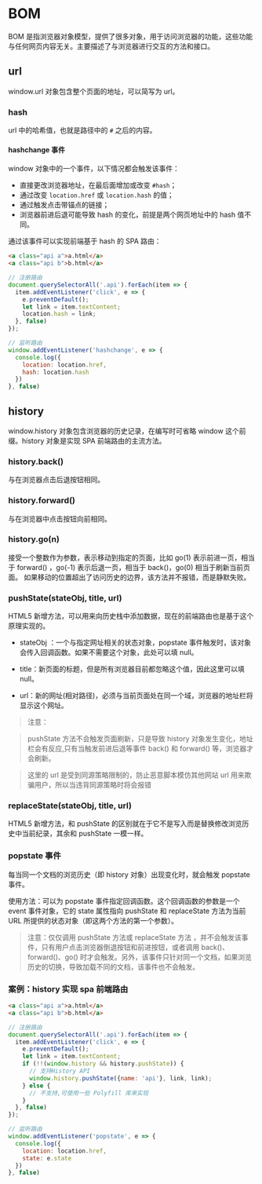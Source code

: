 # BOM
BOM 是指浏览器对象模型，提供了很多对象，用于访问浏览器的功能，这些功能与任何网页内容无关。主要描述了与浏览器进行交互的方法和接口。

## url
window.url 对象包含整个页面的地址，可以简写为 url。

### hash
url 中的哈希值，也就是路径中的 `#` 之后的内容。

#### hashchange 事件
window 对象中的一个事件，以下情况都会触发该事件：

* 直接更改浏览器地址，在最后面增加或改变 `#hash`；
* 通过改变 `location.href` 或 `location.hash` 的值；
* 通过触发点击带锚点的链接；
* 浏览器前进后退可能导致 hash 的变化，前提是两个网页地址中的 hash 值不同。

通过该事件可以实现前端基于 hash 的 SPA 路由：

``` html
<a class="api a">a.html</a>
<a class="api b">b.html</a>
```

``` js
// 注册路由
document.querySelectorAll('.api').forEach(item => {
  item.addEventListener('click', e => {
    e.preventDefault();
    let link = item.textContent;
    location.hash = link;
  }, false)
});

// 监听路由
window.addEventListener('hashchange', e => {
  console.log({
    location: location.href,
    hash: location.hash
  })
}, false)
```

## history
window.history 对象包含浏览器的历史记录，在编写时可省略 window 这个前缀。history 对象是实现 SPA 前端路由的主流方法。

### history.back()
与在浏览器点击后退按钮相同。

### history.forward()
与在浏览器中点击按钮向前相同。

### history.go(n)
接受一个整数作为参数，表示移动到指定的页面，比如 go(1) 表示前进一页，相当于 forward() ，go(-1) 表示后退一页，相当于 back()，go(0) 相当于刷新当前页面。
如果移动的位置超出了访问历史的边界，该方法并不报错，而是静默失败。

### pushState(stateObj, title, url)
HTML5 新增方法，可以用来向历史栈中添加数据，现在的前端路由也是基于这个原理实现的。

* stateObj ：一个与指定网址相关的状态对象，popstate 事件触发时，该对象会传入回调函数。如果不需要这个对象，此处可以填 null。

* title：新页面的标题，但是所有浏览器目前都忽略这个值，因此这里可以填 null。

* url：新的网址(相对路径)，必须与当前页面处在同一个域，浏览器的地址栏将显示这个网址。

> 注意：

> pushState 方法不会触发页面刷新，只是导致 history 对象发生变化，地址栏会有反应,只有当触发前进后退等事件 back() 和 forward() 等，浏览器才会刷新。

> 这里的 url 是受到同源策略限制的，防止恶意脚本模仿其他网站 url 用来欺骗用户，所以当违背同源策略时将会报错

### replaceState(stateObj, title, url)
HTML5 新增方法，和 pushState 的区别就在于它不是写入而是替换修改浏览历史中当前纪录，其余和 pushState 一模一样。

### popstate 事件
每当同一个文档的浏览历史（即 history 对象）出现变化时，就会触发 popstate 事件。

使用方法：可以为 popstate 事件指定回调函数。这个回调函数的参数是一个 event 事件对象，它的 state 属性指向 pushState 和 replaceState 方法为当前 URL 所提供的状态对象（即这两个方法的第一个参数）。

> 注意：仅仅调用 pushState 方法或 replaceState 方法 ，并不会触发该事件，只有用户点击浏览器倒退按钮和前进按钮，或者调用 back()、forward()、go() 时才会触发。另外，该事件只针对同一个文档，如果浏览历史的切换，导致加载不同的文档，该事件也不会触发。

### 案例：history 实现 spa 前端路由
``` html
<a class="api a">a.html</a>
<a class="api b">b.html</a>
```

``` js
// 注册路由
document.querySelectorAll('.api').forEach(item => {
  item.addEventListener('click', e => {
    e.preventDefault();
    let link = item.textContent;
    if (!!(window.history && history.pushState)) {
      // 支持History API
      window.history.pushState({name: 'api'}, link, link);
    } else {
      // 不支持,可使用一些 Polyfill 库来实现
    }
  }, false)
});

// 监听路由
window.addEventListener('popstate', e => {
  console.log({
    location: location.href,
    state: e.state
  })
}, false)
```
